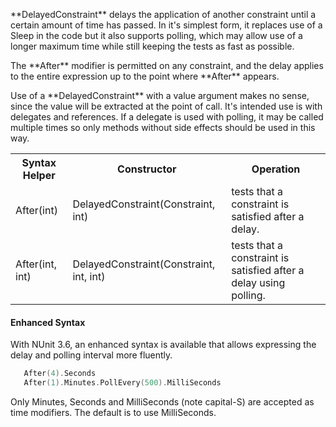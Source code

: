<p>**DelayedConstraint** delays the application of another constraint until a certain
   amount of time has passed. In it's simplest form, it replaces use of a Sleep 
   in the code but it also supports polling, which may allow use of a longer 
   maximum time while still keeping the tests as fast as possible. 
   
<p>The **After** modifier is permitted on any constraint, and the delay applies to 
   the entire expression up to the point where **After** appears. 

<p>Use of a **DelayedConstraint** with a value argument makes no sense, since 
   the value will be extracted at the point of call. It's intended use is with 
   delegates and references. If a delegate is used with polling, it may be called 
   multiple times so only methods without side effects should be used in this way. 

<table class="constraints">
<tr><th>Syntax Helper</th><th>Constructor</th><th>Operation</th></tr>
<tr><td>After(int)</td><td>DelayedConstraint(Constraint, int)</td></td><td>tests that a constraint is satisfied after a delay.</tr>
<tr><td>After(int, int)</td><td>DelayedConstraint(Constraint, int, int)</td></td><td>tests that a constraint is satisfied after a delay using polling.</tr>
</table>

#### Enhanced Syntax

With NUnit 3.6, an enhanced syntax is available that allows expressing the delay and polling interval more fluently.

```C
   After(4).Seconds
   After(1).Minutes.PollEvery(500).MilliSeconds
```

Only Minutes, Seconds and MilliSeconds (note capital-S) are accepted as time modifiers. The default is to use MilliSeconds.


